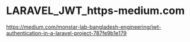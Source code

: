 # LARAVEL_JWT_https-medium.com
https://medium.com/monstar-lab-bangladesh-engineering/jwt-authentication-in-a-laravel-project-787fe9b1e179
